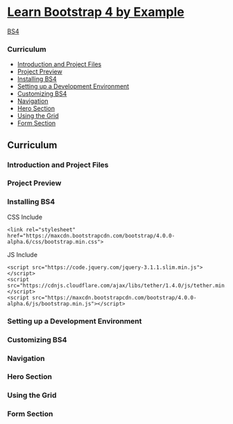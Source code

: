 
[Learn Bootstrap 4 by Example](https://www.udemy.com/learn-bootstrap-4-by-example/learn/v4/content)
======

[BS4](https://v4-alpha.getbootstrap.com/)

### Curriculum
  * <a href ="#1">Introduction and Project Files</a>
  * <a href ="#2">Project Preview</a>
  * <a href ="#3">Installing BS4</a>
  * <a href ="#4">Setting up a Development Environment</a>
  * <a href ="#5">Customizing BS4</a>
  * <a href ="#6">Navigation</a>
  * <a href ="#7">Hero Section</a>
  * <a href ="#8">Using the Grid</a>
  * <a href ="#9">Form Section</a>
  
Curriculum
------

### <h3 id="1">Introduction and Project Files</h3>

### <h3 id="2">Project Preview</h3>

### <h3 id="3">Installing BS4</h3>

CSS Include

```
<link rel="stylesheet" href="https://maxcdn.bootstrapcdn.com/bootstrap/4.0.0-alpha.6/css/bootstrap.min.css">
```

JS Include

```
<script src="https://code.jquery.com/jquery-3.1.1.slim.min.js"></script>
<script src="https://cdnjs.cloudflare.com/ajax/libs/tether/1.4.0/js/tether.min.js"></script>
<script src="https://maxcdn.bootstrapcdn.com/bootstrap/4.0.0-alpha.6/js/bootstrap.min.js"></script>
```

### <h3 id="4">Setting up a Development Environment</h3>

### <h3 id="5">Customizing BS4</h3>

### <h3 id="6">Navigation</h3>

### <h3 id="7">Hero Section</h3>

### <h3 id="8">Using the Grid</h3>

### <h3 id="9">Form Section</h3>
  
  
